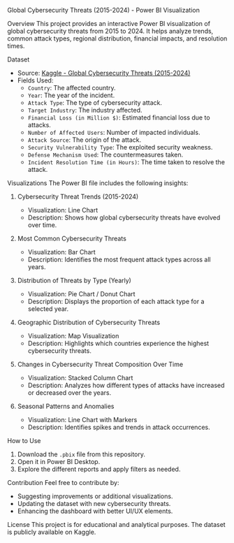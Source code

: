  Global Cybersecurity Threats (2015-2024) - Power BI Visualization

 Overview
This project provides an interactive Power BI visualization of global cybersecurity threats from 2015 to 2024. It helps analyze trends, common attack types, regional distribution, financial impacts, and resolution times.

 Dataset
- Source: [Kaggle - Global Cybersecurity Threats (2015-2024)](https://www.kaggle.com/datasets/atharvasoundankar/global-cybersecurity-threats-2015-2024)
- Fields Used:
  - `Country`: The affected country.
  - `Year`: The year of the incident.
  - `Attack Type`: The type of cybersecurity attack.
  - `Target Industry`: The industry affected.
  - `Financial Loss (in Million $)`: Estimated financial loss due to attacks.
  - `Number of Affected Users`: Number of impacted individuals.
  - `Attack Source`: The origin of the attack.
  - `Security Vulnerability Type`: The exploited security weakness.
  - `Defense Mechanism Used`: The countermeasures taken.
  - `Incident Resolution Time (in Hours)`: The time taken to resolve the attack.

 Visualizations
The Power BI file includes the following insights:

1. Cybersecurity Threat Trends (2015-2024)
   - Visualization: Line Chart
   - Description: Shows how global cybersecurity threats have evolved over time.

2. Most Common Cybersecurity Threats
   - Visualization: Bar Chart
   - Description: Identifies the most frequent attack types across all years.

3. Distribution of Threats by Type (Yearly)
   - Visualization: Pie Chart / Donut Chart
   - Description: Displays the proportion of each attack type for a selected year.

4. Geographic Distribution of Cybersecurity Threats
   - Visualization: Map Visualization
   - Description: Highlights which countries experience the highest cybersecurity threats.

5. Changes in Cybersecurity Threat Composition Over Time
   - Visualization: Stacked Column Chart
   - Description: Analyzes how different types of attacks have increased or decreased over the years.

6. Seasonal Patterns and Anomalies
   - Visualization: Line Chart with Markers
   - Description: Identifies spikes and trends in attack occurrences.

 How to Use
1. Download the `.pbix` file from this repository.
2. Open it in Power BI Desktop.
3. Explore the different reports and apply filters as needed.

 Contribution
Feel free to contribute by:
- Suggesting improvements or additional visualizations.
- Updating the dataset with new cybersecurity threats.
- Enhancing the dashboard with better UI/UX elements.

 License
This project is for educational and analytical purposes. The dataset is publicly available on Kaggle.
